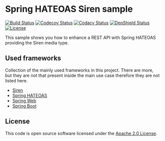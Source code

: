 # Spring HATEOAS Siren sample
[![Build Status](https://travis-ci.org/ingogriebsch/sample-spring-hateoas-siren.svg?branch=master)](https://travis-ci.org/ingogriebsch/sample-spring-hateoas-siren)
[![Codecov Status](https://codecov.io/gh/ingogriebsch/sample-spring-hateoas-siren/branch/master/graph/badge.svg)](https://codecov.io/gh/ingogriebsch/sample-spring-hateoas-siren)
[![Codacy Status](https://api.codacy.com/project/badge/Grade/19e9eecec72846cfbff047bed2dff18b)](https://app.codacy.com/app/ingo.griebsch/sample-spring-hateoas-siren?utm_source=github.com&utm_medium=referral&utm_content=ingogriebsch/sample-spring-hateoas-siren&utm_campaign=Badge_Grade_Dashboard)
[![DepShield Status](https://depshield.sonatype.org/badges/ingogriebsch/sample-spring-hateoas-siren/depshield.svg)](https://depshield.github.io)
[![License](http://img.shields.io/:license-apache-blue.svg)](http://www.apache.org/licenses/LICENSE-2.0.html)

This sample shows you how to enhance a REST API with Spring HATEOAS providing the Siren media type.

## Used frameworks
Collection of the mainly used frameworks in this project. There are more, but they are not that present inside the main use case therefore they are not listed here.

*   [Siren](https://github.com/kevinswiber/siren)
*   [Spring HATEOAS](https://docs.spring.io/spring-hateoas/docs/1.0.0.BUILD-SNAPSHOT/reference/html/)
*   [Spring Web](https://docs.spring.io/spring/docs/5.2.0.BUILD-SNAPSHOT/spring-framework-reference/web.html#spring-web)
*   [Spring Boot](https://docs.spring.io/spring-boot/docs/2.2.0.BUILD-SNAPSHOT/reference/htmlsingle)

## License
This code is open source software licensed under the [Apache 2.0 License](https://www.apache.org/licenses/LICENSE-2.0.html).

